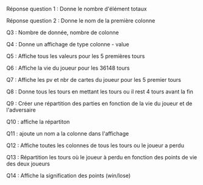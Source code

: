 Réponse question 1 : Donne le nombre d'élément totaux

Réponse question 2 : Donne le nom de la première colonne

Q3 : Nombre de donnée, nombre de colonne

Q4 : Donne un affichage de type colonne - value

Q5 : Affiche tous les valeurs pour les 5 premières tours

Q6 : Affiche la vie du joueur pour les 36148 tours

Q7 : Affiche les pv et nbr de cartes du joueur pour les 5 premier tours

Q8 : Donne tous les tours en mettant les tours ou il rest 4 tours avant la fin

Q9 : Créer une répartition des parties en fonction de la vie du joueur et de l'adversaire

Q10 : affiche la répartiton

Q11 : ajoute un nom a la colonne dans l'affichage

Q12 : Affiche toutes les colonnes de tous les tours ou le joueur a perdu

Q13 : Répartition les tours où le joueur à perdu en fonction des points de vie des deux joueurs

Q14 : Affiche la signification des points (win/lose)